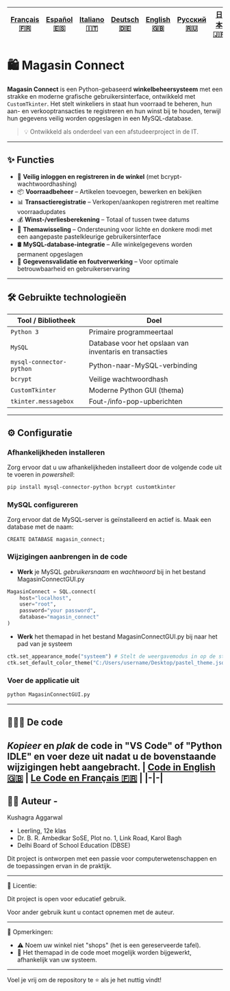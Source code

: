 | [Français 🇫🇷](/FR%20🇨🇵/README_fr.md) | [Español 🇪🇸](/ES%20🇪🇸/README_es.md) | [Italiano 🇮🇹](/IT%20🇮🇹/README_it.md) | [Deutsch 🇩🇪](/DE%20🇩🇪/README_de.md) | [English 🇬🇧](/README.md) | [Русский 🇷🇺](/RU%20🇷🇺/README_ru.md) | [日本 🇯🇵](/JP%20🇯🇵/README_jp.md) |
|-|-|-|-|-|-|-| 
# 🛍️ Magasin Connect

**Magasin Connect** is een Python-gebaseerd **winkelbeheersysteem** met een strakke en moderne grafische gebruikersinterface, ontwikkeld met `CustomTkinter`. Het stelt winkeliers in staat hun voorraad te beheren, hun aan- en verkooptransacties te registreren en hun winst bij te houden, terwijl hun gegevens veilig worden opgeslagen in een MySQL-database.

> 💡 Ontwikkeld als onderdeel van een afstudeerproject in de IT.

---

## ✨ Functies

- 🔐 **Veilig inloggen en registreren in de winkel** (met bcrypt-wachtwoordhashing)
- 📦 **Voorraadbeheer** – Artikelen toevoegen, bewerken en bekijken
- 📊 **Transactieregistratie** – Verkopen/aankopen registreren met realtime voorraadupdates
- 💰 **Winst-/verliesberekening** – Totaal of tussen twee datums
- 🎨 **Themawisseling** – Ondersteuning voor lichte en donkere modi met een aangepaste pastelkleurige gebruikersinterface
- 🛢️ **MySQL-database-integratie** – Alle winkelgegevens worden permanent opgeslagen
- 🧹 **Gegevensvalidatie en foutverwerking** – Voor optimale betrouwbaarheid en gebruikerservaring

---

## 🛠️ Gebruikte technologieën

| Tool / Bibliotheek       | Doel                                                    |
|--------------------------|---------------------------------------------------------|
| `Python 3`               | Primaire programmeertaal                                |
| `MySQL`                  | Database voor het opslaan van inventaris en transacties |
| `mysql-connector-python` | Python-naar-MySQL-verbinding                            |
| `bcrypt`                 | Veilige wachtwoordhash                                  |
| `CustomTkinter`          | Moderne Python GUI (thema)                              |
| `tkinter.messagebox`     | Fout-/info-pop-upberichten                              |

---
## ⚙️ Configuratie
### Afhankelijkheden installeren
Zorg ervoor dat u uw afhankelijkheden installeert door de volgende code uit te voeren in *powershell*:
```bash
pip install mysql-connector-python bcrypt customtkinter
```

### MySQL configureren
Zorg ervoor dat de MySQL-server is geïnstalleerd en actief is. Maak een database met de naam:
```MySQL
CREATE DATABASE magasin_connect;
```

### Wijzigingen aanbrengen in de code
- **Werk** je MySQL *gebruikersnaam* en *wachtwoord* bij in het bestand MagasinConnectGUI.py
```Python
MagasinConnect = SQL.connect(
    host="localhost",
    user="root",
    password="your password",
    database="magasin_connect"
)
```

- **Werk** het themapad in het bestand MagasinConnectGUI.py bij naar het pad van je systeem
```Python
ctk.set_appearance_mode("systeem") # Stelt de weergavemodus in op de standaardinstelling van het systeem (licht of donker, afhankelijk van de systeeminstellingen)
ctk.set_default_color_theme("C:/Users/username/Desktop/pastel_theme.json") # Stelt het standaardkleurenthema in op een aangepast pastelthema (zie deze code). Wijzig het pad naar het themabestand indien nodig voor je systeem.
```

### Voer de applicatie uit
```bash
python MagasinConnectGUI.py
```
---

## 👨🏻‍💻 De code
*Kopieer* en *plak* de code in **"VS Code"** of **"Python IDLE"** en voer deze uit nadat u de bovenstaande wijzigingen hebt aangebracht.
| [Code in English 🇬🇧](/MagasinConnectGUI.py) | [Le Code en Français 🇫🇷](FR%20🇨🇵/MagasinConnectGUI_fr.py) |
|-|-|
---

## 🙋‍♂️ Auteur - 
Kushagra Aggarwal
- Leerling, 12e klas
- Dr. B. R. Ambedkar SoSE, Plot no. 1, Link Road, Karol Bagh
- Delhi Board of School Education (DBSE)

Dit project is ontworpen met een passie voor computerwetenschappen en de toepassingen ervan in de praktijk.

---

📄 Licentie:

Dit project is open voor educatief gebruik.

Voor ander gebruik kunt u contact opnemen met de auteur.

---

📌 Opmerkingen:

- ⚠️ Noem uw winkel niet "shops" (het is een gereserveerde tafel).
- 🎨 Het themapad in de code moet mogelijk worden bijgewerkt, afhankelijk van uw systeem.

---

Voel je vrij om de repository te ⭐ als je het nuttig vindt!
